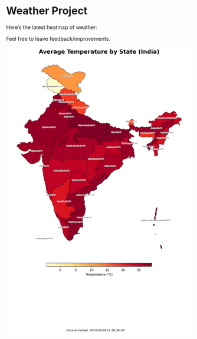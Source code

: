 # Weather Project

Here’s the latest heatmap of weather:

Feel free to leave feedback/improvements.

![India Heatmap](docs/assets/india_heatmap.png?v=D4134E)

